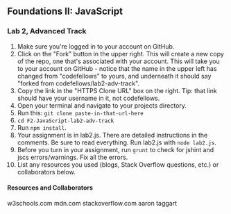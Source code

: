 ## Foundations II: JavaScript

### Lab 2, Advanced Track

1. Make sure you're logged in to your account on GitHub.
2. Click on the "Fork" button in the upper right. This will create a new copy of the repo, one that's associated with your account. This will take you to your account on GitHub - notice that the name in the upper left has changed from "codefellows" to yours, and underneath it should say "forked from codefellows/lab2-adv-track".
3. Copy the link in the "HTTPS Clone URL" box on the right. Tip: that link should have your username in it, not codefellows.
4. Open your terminal and navigate to your projects directory.
5. Run this: `git clone paste-in-that-url-here`
6. `cd F2-JavaScript-lab2-adv-track`
7. Run `npm install`.
8. Your assignment is in lab2.js. There are detailed instructions in the
comments. Be sure to read everything. Run lab2.js with `node lab2.js`.
9. Before you turn in your assignment, run `grunt` to check for jshint and jscs errors/warnings. Fix all the errors.
10. List any resources you used (blogs, Stack Overflow questions, etc.) or collaborators below.


#### Resources and Collaborators
w3schools.com
mdn.com
stackoverflow.com
aaron taggart